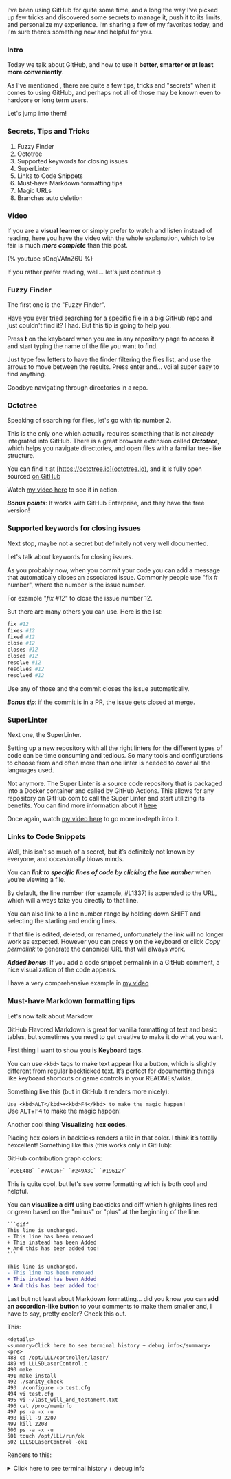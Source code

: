 I’ve been using GitHub for quite some time, and a long the way I’ve picked up few tricks and discovered some secrets to manage it, push it to its limits, and personalize my experience. I’m sharing a few of my favorites today, and I'm sure there’s something new and helpful for you.

### Intro

Today we talk about GitHub, and how to use it __better, smarter or at least more conveniently__.

As I've mentioned , there are quite a few tips, tricks and "secrets" when it comes to using GitHub, and perhaps not all of those may be known even to hardcore or long term users.

Let's jump into them!

### Secrets, Tips and Tricks

1. Fuzzy Finder
2. Octotree
3. Supported keywords for closing issues
4. SuperLinter
5. Links to Code Snippets
6. Must-have Markdown formatting tips
7. Magic URLs
8. Branches auto deletion

### Video

If you are a __visual learner__ or simply prefer to watch and listen instead of reading, here you have the video with the whole explanation, which to be fair is much ___more complete___ than this post.

{% youtube sGnqVAfnZ6U %}

If you rather prefer reading, well... let's just continue :) 

### Fuzzy Finder

The first one is the "Fuzzy Finder".

Have you ever tried searching for a specific file in a big GitHub repo and just couldn't find it? I had. But this tip is going to help you.

Press __t__ on the keyboard when you are in any repository page to access it and start typing the name of the file you want to find.

Just type few letters to have the finder filtering the files list, and use the arrows to move between the results. Press enter and... voila! super easy to find anything.

Goodbye navigating through directories in a repo.

### Octotree

Speaking of searching for files, let's go with tip number 2.

This is the only one which actually requires something that is not already integrated into GitHub. There is a great browser extension called ___Octotree___, which helps you navigate directories, and open files with a familiar tree-like structure.

You can find it at [https://octotree.io](octotree.io), and it is fully open sourced [on GitHub](https://github.com/ovity/octotree)

Watch [my video here](https://youtu.be/sGnqVAfnZ6U) to see it in action.

___Bonus points___: It works with GitHub Enterprise, and they have the free version!

### Supported keywords for closing issues

Next stop, maybe not a secret but definitely not very well documented.

Let's talk about keywords for closing issues.

As you probably now, when you commit your code you can add a message that automaticaly closes an associated issue. Commonly people use "fix # number", where the number is the issue number.

For example "_fix #12_" to close the issue number 12.

But there are many others you can use. Here is the list:

```bash
fix #12
fixes #12
fixed #12
close #12
closes #12
closed #12
resolve #12
resolves #12
resolved #12
```

Use any of those and the commit closes the issue automatically.

___Bonus tip___: if the commit is in a PR, the issue gets closed at merge.

### SuperLinter

Next one, the SuperLinter.

Setting up a new repository with all the right linters for the different types of code can be time consuming and tedious. So many tools and configurations to choose from and often more than one linter is needed to cover all the languages used.

Not anymore. The Super Linter is a source code repository that is packaged into a Docker container and called by GitHub Actions. This allows for any repository on GitHub.com to call the Super Linter and start utilizing its benefits. You can find more information about it [here](https://github.blog/2020-06-18-introducing-github-super-linter-one-linter-to-rule-them-all/)

Once again, watch [my video here](https://youtu.be/sGnqVAfnZ6U) to go more in-depth into it.

### Links to Code Snippets

Well, this isn’t so much of a secret, but it’s definitely not known by everyone, and occasionally blows minds.

You can ___link to specific lines of code by clicking the line number___ when you’re viewing a file.

By default, the line number (for example, #L1337) is appended to the URL, which will always take you directly to that line.

You can also link to a line number range by holding down SHIFT and selecting the starting and ending lines.

If that file is edited, deleted, or renamed, unfortunately the link will no longer work as expected. However you can press __y__ on the keyboard or click _Copy permalink_ to generate the canonical URL that will always work.

___Added bonus___: If you add a code snippet permalink in a GitHub comment, a nice visualization of the code appears.

I have a very comprehensive example in [my video](https://youtu.be/sGnqVAfnZ6U)

### Must-have Markdown formatting tips

Let's now talk about Markdow.

GitHub Flavored Markdown is great for vanilla formatting of text and basic tables, but sometimes you need to get creative to make it do what you want.

First thing I want to show you is __Keyboard tags__.

You can use `<kbd>` tags to make text appear like a button, which is slightly different from regular backticked text. It’s perfect for documenting things like keyboard shortcuts or game controls in your READMEs/wikis.

Something like this (but in GitHub it renders more nicely):

 `Use <kbd>ALT</kbd>+<kbd>F4</kbd> to make the magic happen!`   
 Use <kbd>ALT</kbd>+<kbd>F4</kbd> to make the magic happen!

Another cool thing __Visualizing hex codes__.

Placing hex colors in backticks renders a tile in that color. I think it’s totally hexcellent!
Something like this (this works only in GitHub):

GitHub contribution graph colors: 

```
`#C6E48B` `#7AC96F` `#249A3C` `#196127` 
```

This is quite cool, but let's see some formatting which is both cool and helpful.

You can __visualize a diff__ using backticks and diff which highlights lines red or green based on the "minus" or "plus" at the beginning of the line.

` ```diff `  
` This line is unchanged. `  
` - This line has been removed `  
` + This instead has been Added `  
` + And this has been added too! `  
` ``` `

```diff
This line is unchanged.
- This line has been removed
+ This instead has been Added
+ And this has been added too!
```

Last but not least about Markdown formatting... did you know you can __add an accordion-like button__ to your comments to make them smaller and, I have to say, pretty cooler? Check this out.

This:

```
<details>
<summary>Click here to see terminal history + debug info</summary>
<pre>
488 cd /opt/LLL/controller/laser/
489 vi LLLSDLaserControl.c
490 make
491 make install
492 ./sanity_check
493 ./configure -o test.cfg
494 vi test.cfg
495 vi ~/last_will_and_testament.txt
496 cat /proc/meminfo
497 ps -a -x -u
498 kill -9 2207
499 kill 2208
500 ps -a -x -u
501 touch /opt/LLL/run/ok
502 LLLSDLaserControl -ok1
```

Renders to this:

<details>
<summary>Click here to see terminal history + debug info</summary>
<pre>
488 cd /opt/LLL/controller/laser/
489 vi LLLSDLaserControl.c
490 make
491 make install
492 ./sanity_check
493 ./configure -o test.cfg
494 vi test.cfg
495 vi ~/last_will_and_testament.txt
496 cat /proc/meminfo
497 ps -a -x -u
498 kill -9 2207
499 kill 2208
500 ps -a -x -u
501 touch /opt/LLL/run/ok
502 LLLSDLaserControl -ok1

### Magic URLs

Next one, let's talk about URLs

Did you know you can get a user or organization’s avatar just by an url?

You can get the avatar of any GitHub user or organization by visiting `https://github.com/<username>.png!`

This for example is mine: [https://github.com/n3wt0n.png](https://github.com/n3wt0n.png).

This is useful for example when you’re building websites or designs that rely on GitHub accounts, like All Contributor’s table view, or Probot’s app catalog.

But that's not all. You can get the __patch or diff of a commit__ or a pull request in the same easy way in your browser:

`https://github.com/<owner>/<repo>/commit/<sha>.diff`
`https://github.com/<owner>/<repo>/commit/<sha>.patch`

And you can do the same with __pull requests__:

`https://github.com/<owner>/<repo>/pull/<id>.diff`
`https://github.com/<owner>/<repo>/pull/<id>.patch`

### Branches auto deletion

Alright, last one for today.

This isn’t a tip so much as a really great feature, but since it’s fairly new I want to highlight it.

In your repository settings, you can enable __Automatically delete head branches__, which deletes the head branch of pull requests that are merged.

Unless you rely on long-lived branches (and you really shouldn't!), this is a quick improvement. You can always restore the deleted branch if you want, so there’s no risk.

Personally, I always delete my branches right away, so why not automate it.

### Conclusion

I hope there’s something new and helpful for you here.

What do you think? Did you already now every one of them?
Do you have any other tip you want to share?

Let me know in the comments.

### References and Links

YouTube video about these Secrets, Tips, and Tricks: [https://youtu.be/sGnqVAfnZ6U](https://youtu.be/sGnqVAfnZ6U)  
Github repo with the examples: [https://github.com/n3wt0n/GitHubSecrets](https://github.com/n3wt0n/GitHubSecrets)  
OctoTree: [http://octotree.io](http://octotree.io)  
SuperLinter: [https://github.com/github/super-linter/](https://github.com/github/super-linter/)
